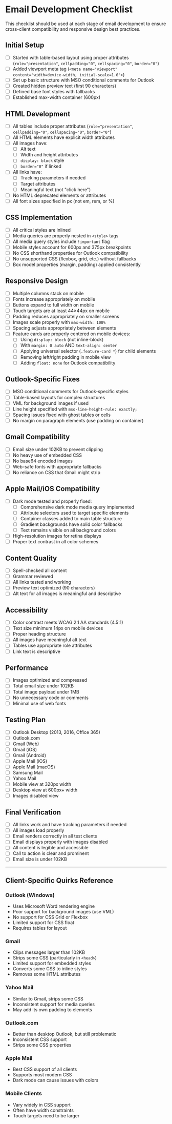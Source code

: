 # Email Development Checklist

This checklist should be used at each stage of email development to ensure cross-client compatibility and responsive design best practices.

## Initial Setup

- [ ] Started with table-based layout using proper attributes (`role="presentation"`, `cellpadding="0"`, `cellspacing="0"`, `border="0"`)
- [ ] Added viewport meta tag (`<meta name="viewport" content="width=device-width, initial-scale=1.0">`)
- [ ] Set up basic structure with MSO conditional comments for Outlook
- [ ] Created hidden preview text (first 90 characters)
- [ ] Defined base font styles with fallbacks
- [ ] Established max-width container (600px)

## HTML Development

- [ ] All tables include proper attributes (`role="presentation"`, `cellpadding="0"`, `cellspacing="0"`, `border="0"`)
- [ ] All HTML elements have explicit width attributes
- [ ] All images have:
  - [ ] Alt text
  - [ ] Width and height attributes
  - [ ] `display: block` style
  - [ ] `border="0"` if linked
- [ ] All links have:
  - [ ] Tracking parameters if needed
  - [ ] Target attributes
  - [ ] Meaningful text (not "click here")
- [ ] No HTML deprecated elements or attributes
- [ ] All font sizes specified in px (not em, rem, or %)

## CSS Implementation

- [ ] All critical styles are inlined
- [ ] Media queries are properly nested in `<style>` tags
- [ ] All media query styles include `!important` flag
- [ ] Mobile styles account for 600px and 375px breakpoints
- [ ] No CSS shorthand properties for Outlook compatibility
- [ ] No unsupported CSS (flexbox, grid, etc.) without fallbacks
- [ ] Box model properties (margin, padding) applied consistently

## Responsive Design

- [ ] Multiple columns stack on mobile
- [ ] Fonts increase appropriately on mobile
- [ ] Buttons expand to full width on mobile
- [ ] Touch targets are at least 44×44px on mobile
- [ ] Padding reduces appropriately on smaller screens
- [ ] Images scale properly with `max-width: 100%`
- [ ] Spacing adjusts appropriately between elements
- [ ] Feature cards are properly centered on mobile devices:
  - [ ] Using `display: block` (not inline-block)
  - [ ] With `margin: 0 auto` AND `text-align: center`
  - [ ] Applying universal selector (`.feature-card *`) for child elements
  - [ ] Removing left/right padding in mobile view
  - [ ] Adding `float: none` for Outlook compatibility

## Outlook-Specific Fixes

- [ ] MSO conditional comments for Outlook-specific styles
- [ ] Table-based layouts for complex structures
- [ ] VML for background images if used
- [ ] Line height specified with `mso-line-height-rule: exactly;`
- [ ] Spacing issues fixed with ghost tables or cells
- [ ] No margin on paragraph elements (use padding on container)

## Gmail Compatibility

- [ ] Email size under 102KB to prevent clipping
- [ ] No heavy use of embedded CSS
- [ ] No base64 encoded images
- [ ] Web-safe fonts with appropriate fallbacks
- [ ] No reliance on CSS that Gmail might strip

## Apple Mail/iOS Compatibility

- [ ] Dark mode tested and properly fixed:
  - [ ] Comprehensive dark mode media query implemented
  - [ ] Attribute selectors used to target specific elements
  - [ ] Container classes added to main table structure
  - [ ] Gradient backgrounds have solid color fallbacks
  - [ ] Text remains visible on all background colors
- [ ] High-resolution images for retina displays
- [ ] Proper text contrast in all color schemes

## Content Quality

- [ ] Spell-checked all content
- [ ] Grammar reviewed
- [ ] All links tested and working
- [ ] Preview text optimized (90 characters)
- [ ] Alt text for all images is meaningful and descriptive

## Accessibility

- [ ] Color contrast meets WCAG 2.1 AA standards (4.5:1)
- [ ] Text size minimum 14px on mobile devices
- [ ] Proper heading structure
- [ ] All images have meaningful alt text
- [ ] Tables use appropriate role attributes
- [ ] Link text is descriptive

## Performance

- [ ] Images optimized and compressed
- [ ] Total email size under 102KB
- [ ] Total image payload under 1MB
- [ ] No unnecessary code or comments
- [ ] Minimal use of web fonts

## Testing Plan

- [ ] Outlook Desktop (2013, 2016, Office 365)
- [ ] Outlook.com
- [ ] Gmail (Web)
- [ ] Gmail (iOS)
- [ ] Gmail (Android)
- [ ] Apple Mail (iOS)
- [ ] Apple Mail (macOS)
- [ ] Samsung Mail
- [ ] Yahoo Mail
- [ ] Mobile view at 320px width
- [ ] Desktop view at 600px+ width
- [ ] Images disabled view

## Final Verification

- [ ] All links work and have tracking parameters if needed
- [ ] All images load properly
- [ ] Email renders correctly in all test clients
- [ ] Email displays properly with images disabled
- [ ] All content is legible and accessible
- [ ] Call to action is clear and prominent
- [ ] Email size is under 102KB

---

## Client-Specific Quirks Reference

### Outlook (Windows)
- Uses Microsoft Word rendering engine
- Poor support for background images (use VML)
- No support for CSS Grid or Flexbox
- Limited support for CSS float
- Requires tables for layout

### Gmail
- Clips messages larger than 102KB
- Strips some CSS (particularly in `<head>`)
- Limited support for embedded styles
- Converts some CSS to inline styles
- Removes some HTML attributes

### Yahoo Mail
- Similar to Gmail, strips some CSS
- Inconsistent support for media queries
- May add its own padding to elements

### Outlook.com
- Better than desktop Outlook, but still problematic
- Inconsistent CSS support
- Strips some CSS properties

### Apple Mail
- Best CSS support of all clients
- Supports most modern CSS
- Dark mode can cause issues with colors

### Mobile Clients
- Vary widely in CSS support
- Often have width constraints
- Touch targets need to be larger
